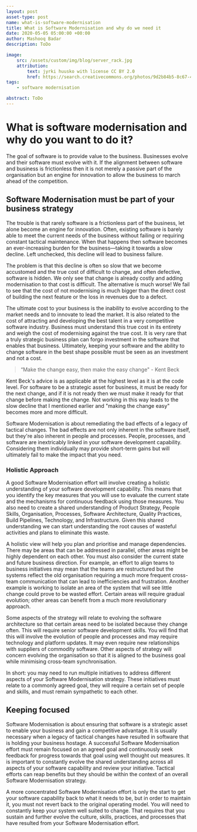 ```yaml
---
layout: post
asset-type: post
name: what-is-software-modernisation
title: What is Software Modernisation and why do we need it
date: 2020-05-05 05:00:00 +00:00
author: Mashooq Badar
description: ToDo

image:
    src: /assets/custom/img/blog/server_rack.jpg
    attribution:
        text: jyrki huusko with license CC BY 2.0
        href: https://search.creativecommons.org/photos/9d2b84b5-8c67-4eae-af77-5a086104cc4e
tags:
    - software modernisation

abstract: ToDo
---
```


# What is software modernisation and why do you want to do it?

The goal of software is to provide value to the business. Businesses evolve and their software must evolve with it. If the alignment between software and business is frictionless then it is not merely a passive part of the organisation but an engine for innovation to allow the business to march ahead of the competition.

## Software Modernisation must be part of your business strategy
The trouble is that rarely software is a frictionless part of the business, let alone become an engine for innovation. Often, existing software is barely able to meet the current needs of the business without failing or requiring constant tactical maintenance. When that happens then software becomes an ever-increasing burden for the business—taking it towards a slow decline. Left unchecked, this decline will lead to business failure.

The problem is that this decline is often so slow that we become accustomed and the true cost of difficult to change, and often defective, software is hidden. We only see that change is already costly and adding modernisation to that cost is difficult. The alternative is much worse! We fail to see that the cost of not modernising is much bigger than the direct cost of building the next feature or the loss in revenues due to a defect. 

The ultimate cost to your business is the inability to evolve according to the market needs and to innovate to lead the market. It is also related to the cost of attracting and developing the best talent in a very competitive software industry. Business must understand this true cost in its entirety and weigh the cost of modernising against the true cost. It is very rare that a truly strategic business plan can forgo investment in the software that enables that business. Ultimately, keeping your software and the ability to change software in the best shape possible must be seen as an investment and not a cost.


> “Make the change easy, then make the easy change" - Kent Beck

Kent Beck's advice is as applicable at the highest level as it is at the code level. For software to be a strategic asset for business, it must be ready for the next change, and if it is not ready then we must make it ready for that change before making the change. Not working in this way leads to the slow decline that I mentioned earlier and "making the change easy" becomes more and more difficult.
 
Software Modernisation is about remediating the bad effects of a legacy of tactical changes. The bad effects are not only inherent in the software itself, but they're also inherent in people and processes. People, processes, and software are inextricably linked in your software development capability. Considering them individually may provide short-term gains but will ultimately fail to make the impact that you need.

### Holistic Approach
A good Software Modernisation effort will involve creating a holistic understanding of your software development capability. This means that you identify the key measures that you will use to evaluate the current state and the mechanisms for continuous feedback using those measures. You also need to create a shared understanding of Product Strategy, People Skills,  Organisation, Processes, Software Architecture, Quality Practices, Build Pipelines, Technology, and Infrastructure. Given this shared understanding we can start understanding the root causes of wasteful activities and plans to eliminate this waste. 

A holistic view will help you plan and prioritise and manage dependencies. There may be areas that can be addressed in parallel, other areas might be highly dependent on each other. You must also consider the current state and future business direction. For example, an effort to align teams to business initiatives may mean that the teams are restructured but the systems reflect the old organisation requiring a much more frequent cross-team communication that can lead to inefficiencies and frustration. Another example is working to isolate an area of the system that will see little change could prove to be wasted effort. Certain areas will require gradual evolution; other areas can benefit from a much more revolutionary approach.
 
Some aspects of the strategy will relate to evolving the software architecture so that certain areas need to be isolated because they change often. This will require senior software development skills. You will find that this will involve the evolution of people and processes and may require technology and platform updates. It may even require new relationships with suppliers of commodity software. Other aspects of strategy will concern evolving the organisation so that it is aligned to the business goal while minimising cross-team synchronisation. 
 
In short: you may need to run multiple initiatives to address different aspects of your Software Modernisation strategy. These initiatives must relate to a commonly agreed goal, they will require a certain set of people and skills, and must remain sympathetic to each other.
 
## Keeping focused
Software Modernisation is about ensuring that software is a strategic asset to enable your business and gain a competitive advantage. It is usually necessary when a legacy of tactical changes have resulted in software that is holding your business hostage. A successful Software Modernisation effort must remain focused on an agreed goal and continuously seek feedback for progress towards that goal using well thought out measures. It is important to constantly evolve the shared understanding across all aspects of your software capability and review your initiative. Tactical efforts can reap benefits but they should be within the context of an overall Software Modernisation strategy.

A more concentrated Software Modernisation effort is only the start to get your software capability back to what it needs to be, but in order to maintain it, you must not revert back to the original operating model. You will need to constantly keep your system well suited to change. That requires that you sustain and further evolve the culture, skills, practices, and processes that have resulted from your Software Modernisation effort.

